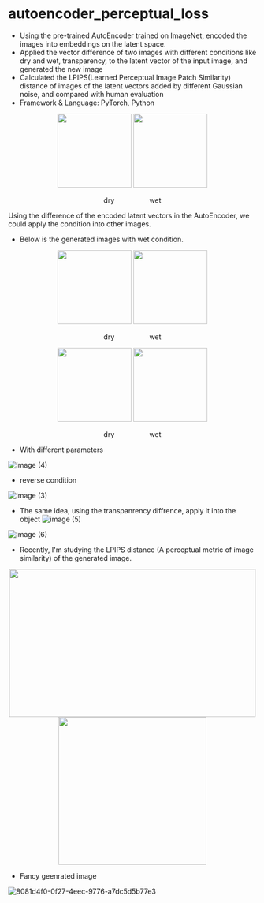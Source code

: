# autoencoder_perceptual_loss
- Using the pre-trained AutoEncoder trained on ImageNet, encoded the images into embeddings on the latent space.
- Applied the vector difference of two images with different conditions like dry and wet, transparency, to the latent vector of the input image, and generated the new image
- Calculated the LPIPS(Learned Perceptual Image Patch Similarity) distance of images of the latent vectors added by different Gaussian noise, and compared with human evaluation
- Framework & Language: PyTorch, Python

<div align=center><img src="https://user-images.githubusercontent.com/33627638/174434047-01c9e7df-22b4-4905-9c7f-4c88733c2911.jpg" width="150" height="150" />
<img src="https://user-images.githubusercontent.com/33627638/174434057-9f24356c-a47c-4fc9-b04e-8c674304d08a.jpg" width="150" height="150" />
</div>
<p align="center">dry&nbsp&nbsp&nbsp&nbsp&nbsp&nbsp&nbsp &nbsp&nbsp&nbsp&nbsp&nbsp&nbsp&nbsp&nbsp&nbsp  wet</p>

<p>Using the difference of the encoded latent vectors in the AutoEncoder, we could apply the condition into other images. </p>

- Below is the generated images with wet condition.
<div align=center><img src="https://user-images.githubusercontent.com/33627638/174434582-85f19dbf-654c-4bb5-8c0e-f79d334d8c19.jpg" width="150" height="150" />
<img src="https://user-images.githubusercontent.com/33627638/174434539-54f24c9d-8e06-42ef-95ca-ac1a4117d8bc.jpg" width="150" height="150" />
</div>
<p align="center">dry&nbsp&nbsp&nbsp&nbsp&nbsp&nbsp&nbsp &nbsp&nbsp&nbsp&nbsp&nbsp&nbsp&nbsp&nbsp&nbsp  wet</p>

<div align=center><img src="https://user-images.githubusercontent.com/33627638/174434083-50a58e4a-2a6c-4d6b-962a-714db887ff75.jpg" width="150" height="150" />
<img src="https://user-images.githubusercontent.com/33627638/174434092-a72c8586-d810-49e8-af53-e8e0450f16ce.jpg" width="150" height="150" />
</div>
<p align="center">dry&nbsp&nbsp&nbsp&nbsp&nbsp&nbsp&nbsp &nbsp&nbsp&nbsp&nbsp&nbsp&nbsp&nbsp&nbsp&nbsp  wet</p>

- With different parameters

![image (4)](https://user-images.githubusercontent.com/33627638/174434623-de5dc366-d11a-44cc-97d1-b7f83a4a13c1.png)

- reverse condition

![image (3)](https://user-images.githubusercontent.com/33627638/174434631-3c7a54a2-b719-4308-b363-13bd9ad395f7.png)

- The same idea, using the transpanrency diffrence, apply it into the object
![image (5)](https://user-images.githubusercontent.com/33627638/174434735-004adb6c-fd73-4b52-a99b-68419b364999.png)

![image (6)](https://user-images.githubusercontent.com/33627638/174434864-b9e7b6ec-6085-4b4e-89cf-5059ee144705.png)

- Recently, I'm studying the LPIPS distance (A perceptual metric of image similarity) of the generated image.

<div align=center><img src="https://user-images.githubusercontent.com/33627638/174435068-7d909215-e765-483f-9001-6c4942932905.png" width="500" height="300" />
<img src="https://user-images.githubusercontent.com/33627638/174435038-2f0b699e-01d3-43a3-98c5-c1490f105aeb.png" width="300" height="300" />
</div>

- Fancy geenrated image

![8081d4f0-0f27-4eec-9776-a7dc5d5b77e3](https://user-images.githubusercontent.com/33627638/175891363-5d50806c-1f82-4237-a6db-54ae320e300e.jpg)



